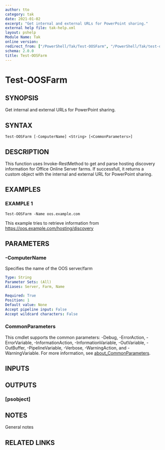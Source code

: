```yaml
---
author: tto
category: tak
date: 2021-01-02
excerpt: "Get internal and external URLs for PowerPoint sharing."
external help file: tak-help.xml
layout: pshelp
Module Name: Tak
online version:
redirect_from: ["/PowerShell/Tak/Test-OOSFarm", "/PowerShell/Tak/test-oosfarm", "/PowerShell/test-oosfarm"]
schema: 2.0.0
title: Test-OOSFarm
---
```


# Test-OOSFarm

## SYNOPSIS
Get internal and external URLs for PowerPoint sharing.

## SYNTAX

```
Test-OOSFarm [-ComputerName] <String> [<CommonParameters>]
```

## DESCRIPTION
This function uses Invoke-RestMethod to get and parse hosting discovery information for Office Online Server farms.
If successfull, it returns a custom object with the internal and external URL for PowerPoint sharing.

## EXAMPLES

### EXAMPLE 1
```
Test-OOSFarm -Name oos.example.com
```

This example tries to retrieve information from https://oos.example.com/hosting/discovery

## PARAMETERS

### -ComputerName
Specifies the name of the OOS server/farm

```yaml
Type: String
Parameter Sets: (All)
Aliases: Server, Farm, Name

Required: True
Position: 1
Default value: None
Accept pipeline input: False
Accept wildcard characters: False
```

### CommonParameters
This cmdlet supports the common parameters: -Debug, -ErrorAction, -ErrorVariable, -InformationAction, -InformationVariable, -OutVariable, -OutBuffer, -PipelineVariable, -Verbose, -WarningAction, and -WarningVariable. For more information, see [about_CommonParameters](http://go.microsoft.com/fwlink/?LinkID=113216).

## INPUTS

### <none>
## OUTPUTS

### [psobject]
## NOTES
General notes

## RELATED LINKS

